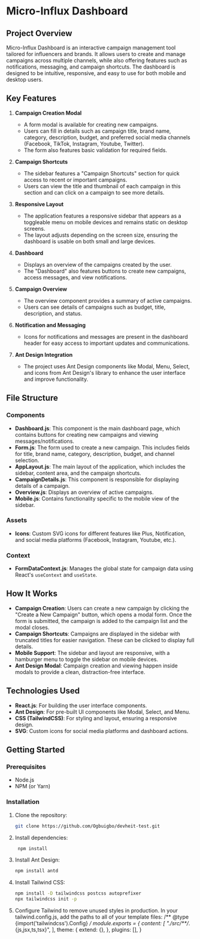 # Micro-Influx Dashboard

## Project Overview
Micro-Influx Dashboard is an interactive campaign management tool tailored for influencers and brands. It allows users to create and manage campaigns across multiple channels, while also offering features such as notifications, messaging, and campaign shortcuts. The dashboard is designed to be intuitive, responsive, and easy to use for both mobile and desktop users.

## Key Features
1. **Campaign Creation Modal**
   - A form modal is available for creating new campaigns.
   - Users can fill in details such as campaign title, brand name, category, description, budget, and preferred social media channels (Facebook, TikTok, Instagram, Youtube, Twitter).
   - The form also features basic validation for required fields.
  
2. **Campaign Shortcuts**
   - The sidebar features a "Campaign Shortcuts" section for quick access to recent or important campaigns.
   - Users can view the title and thumbnail of each campaign in this section and can click on a campaign to see more details.
  
3. **Responsive Layout**
   - The application features a responsive sidebar that appears as a toggleable menu on mobile devices and remains static on desktop screens.
   - The layout adjusts depending on the screen size, ensuring the dashboard is usable on both small and large devices.
  
4. **Dashboard**
   - Displays an overview of the campaigns created by the user.
   - The "Dashboard" also features buttons to create new campaigns, access messages, and view notifications.
  
5. **Campaign Overview**
   - The overview component provides a summary of active campaigns.
   - Users can see details of campaigns such as budget, title, description, and status.
  
6. **Notification and Messaging**
   - Icons for notifications and messages are present in the dashboard header for easy access to important updates and communications.
  
7. **Ant Design Integration**
   - The project uses Ant Design components like Modal, Menu, Select, and icons from Ant Design's library to enhance the user interface and improve functionality.

## File Structure
### Components
- **Dashboard.js**: This component is the main dashboard page, which contains buttons for creating new campaigns and viewing messages/notifications.
- **Form.js**: The form used to create a new campaign. This includes fields for title, brand name, category, description, budget, and channel selection.
- **AppLayout.js**: The main layout of the application, which includes the sidebar, content area, and the campaign shortcuts.
- **CampaignDetails.js**: This component is responsible for displaying details of a campaign.
- **Overview.js**: Displays an overview of active campaigns.
- **Mobile.js**: Contains functionality specific to the mobile view of the sidebar.

### Assets
- **Icons**: Custom SVG icons for different features like Plus, Notification, and social media platforms (Facebook, Instagram, Youtube, etc.).

### Context
- **FormDataContext.js**: Manages the global state for campaign data using React's `useContext` and `useState`.

## How It Works
- **Campaign Creation**: Users can create a new campaign by clicking the "Create a New Campaign" button, which opens a modal form. Once the form is submitted, the campaign is added to the campaign list and the modal closes.
- **Campaign Shortcuts**: Campaigns are displayed in the sidebar with truncated titles for easier navigation. These can be clicked to display full details.
- **Mobile Support**: The sidebar and layout are responsive, with a hamburger menu to toggle the sidebar on mobile devices.
- **Ant Design Modal**: Campaign creation and viewing happen inside modals to provide a clean, distraction-free interface.

## Technologies Used
- **React.js**: For building the user interface components.
- **Ant Design**: For pre-built UI components like Modal, Select, and Menu.
- **CSS (TailwindCSS)**: For styling and layout, ensuring a responsive design.
- **SVG**: Custom icons for social media platforms and dashboard actions.

## Getting Started

### Prerequisites
- Node.js
- NPM (or Yarn)

### Installation
1. Clone the repository:
   ```bash
   git clone https://github.com/Ogbuigbo/devheit-test.git


2. Install dependencies:
   ```bash
    npm install

3. Install Ant Design:
    ```bash
    npm install antd

4. Install Tailwind CSS:
    ```bash
    npm install -D tailwindcss postcss autoprefixer
    npx tailwindcss init -p

5. Configure Tailwind to remove unused styles in production. In your tailwind.config.js, add the paths to all of your template  files:
    /** @type {import('tailwindcss').Config} */
    module.exports = {
    content: [
        "./src/**/*.{js,jsx,ts,tsx}",
    ],
    theme: {
        extend: {},
    },
    plugins: [],
    }
